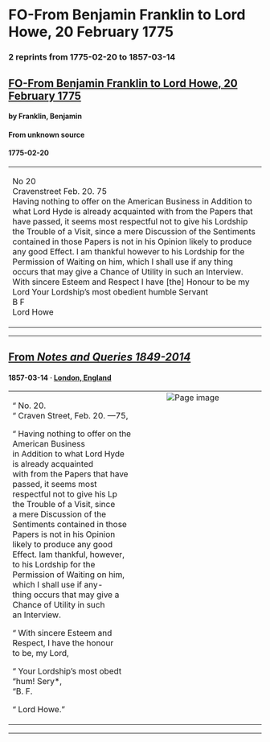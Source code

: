 
# FO-From Benjamin Franklin to Lord Howe, 20 February 1775

### 2 reprints from 1775-02-20 to 1857-03-14

## [FO-From Benjamin Franklin to Lord Howe, 20 February 1775](https://founders.archives.gov/documents/Franklin/01-21-02-0274)

#### by Franklin, Benjamin

#### From unknown source

#### 1775-02-20

<table style="width: 100%;"><tr><td style="width: 50%">

No 20  
Cravenstreet Feb. 20. 75  
Having nothing to offer on the American Business in Addition to what Lord Hyde is already acquainted with from the Papers that have passed, it seems most respectful not to give his Lordship the Trouble of a Visit, since a mere Discussion of the Sentiments contained in those Papers is not in his Opinion likely to produce any good Effect. I am thankful however to his Lordship for the Permission of Waiting on him, which I shall use if any thing occurs that may give a Chance of Utility in such an Interview. With sincere Esteem and Respect I have [the] Honour to be my Lord Your Lordship’s most obedient humble Servant  
B F  
Lord Howe  

</td></tr></table>

---

## [From _Notes and Queries 1849-2014_](https://archive.org/details/sim_notes-and-queries_1857-03-14_3_63/page/n3/mode/1up?view=theater)

#### 1857-03-14 &middot; [London, England](http://dbpedia.org/resource/London)

<table style="width: 100%;"><tr><td style="width: 50%">

  
“ No. 20.  
“ Craven Street, Feb. 20. —75,  
  
“ Having nothing to offer on the American Business  
in Addition to what Lord Hyde is already acquainted  
with from the Papers that have passed, it seems most  
respectful not to give his Lp the Trouble of a Visit, since  
a mere Discussion of the Sentiments contained in those  
Papers is not in his Opinion likely to produce any good  
Effect. Iam thankful, however, to his Lordship for the  
Permission of Waiting on him, which I shall use if any-  
thing occurs that may give a Chance of Utility in such  
an Interview.  
  
“ With sincere Esteem and Respect, I have the honour  
to be, my Lord,  
  
“ Your Lordship’s most obedt  
“hum! Sery*,  
“B. F.  
  
“ Lord Howe.”
</td><td style="width: 50%; max-height: 75%; margin: auto; display: block;">
<img alt="Page image" src="https://iiif.archive.org/iiif/sim_notes-and-queries_1857-03-14_3_63&#0036;3/pct:56.935484,56.330749,35.645161,20.381137/600,/0/default.jpg"/>
</td>
</tr></table>

---

